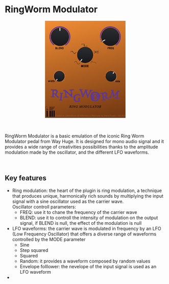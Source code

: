 # RingWorm Modulator


<p align="center">
    <img src="images/interface.png" alt="alt text" width="50%" height="50%">
</p>

<br>
<p> 
    RingWorm Modulator is a basic emulation of the iconic Ring Worm Modulator pedal from Way Huge. It is designed for mono audio signal and it provides a wide range of creativities possibilities thanks to the amplitude modulation made by the oscillator, and the different LFO waveforms. 
</p>

<br>

## Key features

<ul>
  <li>Ring modulation: the heart of the plugin is ring modulation, a technique that produces unique, harmonically rich sounds by multiplying the input signal with a sine oscillator used as the carrier wave.<br>
  Oscillator controll parameters:
    <ul>
          <li>FREQ: use it to chane the frequency of the carrier wave</li>
          <li>BLEND: use it to controll the intensity of modulation on the output signal, if BLEND is null, the effect of the modulation is null</li>
      </ul>
  </li>
  <li>LFO waveforms: the carrier wave is modulated in frequency by an LFO (Low Frequency Oscillator) that offers a diverse range of waveforms controlled by the MODE parameter
      <ul>
          <li>Sine</li>
          <li>Step squared</li>
          <li>Squared</li>
          <li>Random: it provides a waveform composed by random values</li>
          <li>Envelope folllower: the nevelope of the input signal is used as an LFO waveform</li>
      </ul>
  </li>
  <li></li>
</ul> 
